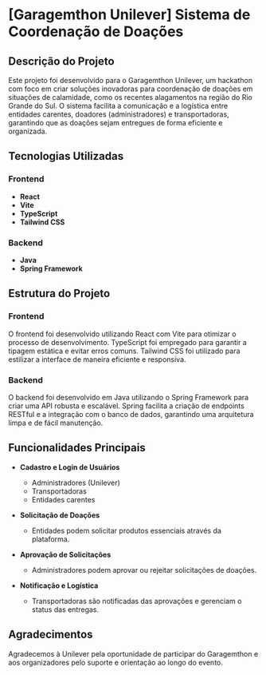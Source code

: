 # [Garagemthon Unilever] Sistema de Coordenação de Doações

## Descrição do Projeto

Este projeto foi desenvolvido para o Garagemthon Unilever, um hackathon com foco em criar soluções inovadoras para coordenação de doações em situações de calamidade, como os recentes alagamentos na região do Rio Grande do Sul. O sistema facilita a comunicação e a logística entre entidades carentes, doadores (administradores) e transportadoras, garantindo que as doações sejam entregues de forma eficiente e organizada.

## Tecnologias Utilizadas

### Frontend
- **React**
- **Vite**
- **TypeScript**
- **Tailwind CSS**

### Backend
- **Java**
- **Spring Framework**

## Estrutura do Projeto

### Frontend
O frontend foi desenvolvido utilizando React com Vite para otimizar o processo de desenvolvimento. TypeScript foi empregado para garantir a tipagem estática e evitar erros comuns. Tailwind CSS foi utilizado para estilizar a interface de maneira eficiente e responsiva.

### Backend
O backend foi desenvolvido em Java utilizando o Spring Framework para criar uma API robusta e escalável. Spring facilita a criação de endpoints RESTful e a integração com o banco de dados, garantindo uma arquitetura limpa e de fácil manutenção.

## Funcionalidades Principais

- **Cadastro e Login de Usuários**
  - Administradores (Unilever)
  - Transportadoras
  - Entidades carentes

- **Solicitação de Doações**
  - Entidades podem solicitar produtos essenciais através da plataforma.

- **Aprovação de Solicitações**
  - Administradores podem aprovar ou rejeitar solicitações de doações.

- **Notificação e Logística**
  - Transportadoras são notificadas das aprovações e gerenciam o status das entregas.
 
## Agradecimentos

Agradecemos à Unilever pela oportunidade de participar do Garagemthon e aos organizadores pelo suporte e orientação ao longo do evento.
